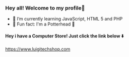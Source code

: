 ### Hey all! Welcome to my profile👋

- 📖 I’m currently learning JavaScript, HTML 5 and PHP
- 👻 Fun fact: I'm a Potterhead 🦉
#### Hey i have a Computer Store! Just click the link below ⬇️
https://www.luigitechshop.com
